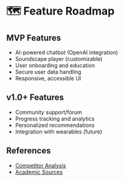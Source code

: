 # 🗺️ Feature Roadmap

## MVP Features
- AI-powered chatbot (OpenAI integration)
- Soundscape player (customizable)
- User onboarding and education
- Secure user data handling
- Responsive, accessible UI

## v1.0+ Features
- Community support/forum
- Progress tracking and analytics
- Personalized recommendations
- Integration with wearables (future)

## References
- [Competitor Analysis](../marketing/competitor-analysis.md)
- [Academic Sources](../research/academic-sources.md)

